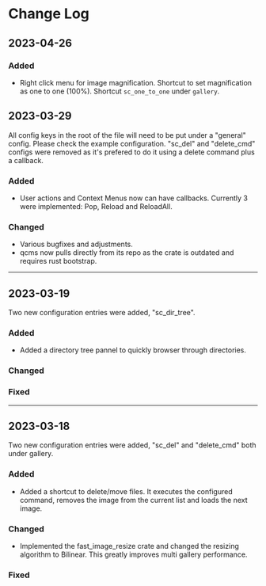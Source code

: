 # Change Log

## 2023-04-26

### Added

- Right click menu for image magnification. Shortcut to set magnification as one to one (100%). Shortcut `sc_one_to_one`
  under `gallery`.

## 2023-03-29

All config keys in the root of the file will need to be put under a "general" config. Please check the example
configuration.
"sc_del" and "delete_cmd" configs were removed as it's prefered to do it using a delete command plus a callback.

### Added

- User actions and Context Menus now can have callbacks. Currently 3 were implemented: Pop, Reload and ReloadAll.

### Changed

- Various bugfixes and adjustments.
- qcms now pulls directly from its repo as the crate is outdated and requires rust bootstrap.

---

## 2023-03-19

Two new configuration entries were added, "sc_dir_tree".

### Added

- Added a directory tree pannel to quickly browser through directories.

### Changed

### Fixed

---

## 2023-03-18

Two new configuration entries were added, "sc_del" and "delete_cmd" both under gallery.

### Added

- Added a shortcut to delete/move files. It executes the configured command, removes the image from the current list and
  loads the next image.

### Changed

- Implemented the fast_image_resize crate and changed the resizing algorithm to Bilinear. This greatly improves multi
  gallery performance.

### Fixed
